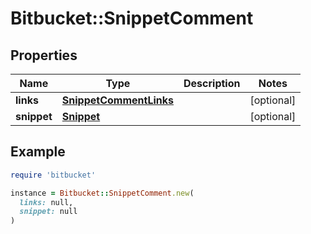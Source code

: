 # Bitbucket::SnippetComment

## Properties

| Name | Type | Description | Notes |
| ---- | ---- | ----------- | ----- |
| **links** | [**SnippetCommentLinks**](SnippetCommentLinks.md) |  | [optional] |
| **snippet** | [**Snippet**](Snippet.md) |  | [optional] |

## Example

```ruby
require 'bitbucket'

instance = Bitbucket::SnippetComment.new(
  links: null,
  snippet: null
)
```

